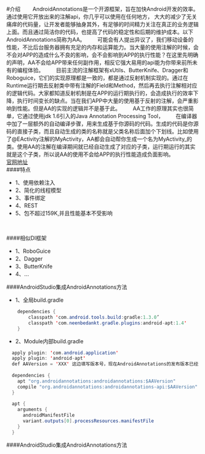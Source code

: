 #介绍
　　AndroidAnnotations是一个开源框架，旨在加快Android开发的效率。通过使用它开放出来的注解api，你几乎可以使用在任何地方， 大大的减少了无关痛痒的代码量，让开发者能够抽身其外，有足够的时间精力关注在真正的业务逻辑上面。而且通过简洁你的代码，也提高了代码的稳定性和后期的维护成本。以下AndroidAnnotations简称为AA。
　　可能会有人提出异议了，我们移动设备的性能，不比后台服务器拥有充足的内存和运算能力。当大量的使用注解的时候，会不会对APP的造成什么不良的影响，会不会影响到APP的执行性能？在这里先明确的声明，AA不会给APP带来任何副作用，相反它强大易用的api能为你带来前所未有的编程体验。
　　目前主流的注解框架有xUtils、ButterKnife、Dragger和Roboguice，它们的实现原理都是一致的，都是通过反射机制实现的。通过在Runtime运行期去反射类中带有注解的Field和Method，然后再去执行注解相对应的逻辑代码。大家都知道反射机制是在APP的运行期执行的，会造成执行的效率下降，执行时间变长的缺点。当在我们APP中大量的使用基于反射的注解，会严重影响到性能。但是AA的实现的逻辑并不是基于此。
　　AA工作的原理其实也很简单，它通过使用jdk 1.6引入的Java Annotation Processing Tool，
　　在编译器中加了一层额外的自动编译步骤，用来生成基于你源码的代码。生成的代码是你源码的直接子类，而且自动生成的类的名称就是父类名称后面加个下划线。比如使用了@EActivity注解的MyActivity，AA都会自动帮你生成一个名为MyActivity_的类。使用AA的注解在编译期间就已经自动生成了对应的子类，运行期运行的其实就是这个子类，所以说AA的使用不会给APP的执行性能造成负面影响。
<br/>
[官网地址](http://androidannotations.org "http://androidannotations.org") 
<br/>
####特点
* 1、使用依赖注入
* 2、简化的线程模型
* 3、事件绑定
* 4、REST
* 5、包不超过159K,并且性能基本不受影响
<br/>

####相似DI框架
* 1、RoboGuice
* 2、Dagger
* 3、ButterKnife
* 4、...

####AndroidStudio集成AndroidAnnotations方法
* 1、全局build.gradle
```Java
    dependencies {
        classpath 'com.android.tools.build:gradle:1.3.0’
        classpath 'com.neenbedankt.gradle.plugins:android-apt:1.4'
    }
```
* 2、Module内部build.gradle
```Java
  apply plugin: 'com.android.application'
  apply plugin: 'android-apt'
  def AAVersion = 'XXX' 这边填写版本号，现在AndroidAnnotations的发布版本已经到了3.3.2
  
  dependencies {
    apt "org.androidannotations:androidannotations:$AAVersion"
    compile "org.androidannotations:androidannotations-api:$AAVersion"
  }
  
  apt {
    arguments {
      androidManifestFile
      variant.outputs[0].processResources.manifestFile
    }
  }
``` 

####AndroidStudio集成AndroidAnnotations方法
